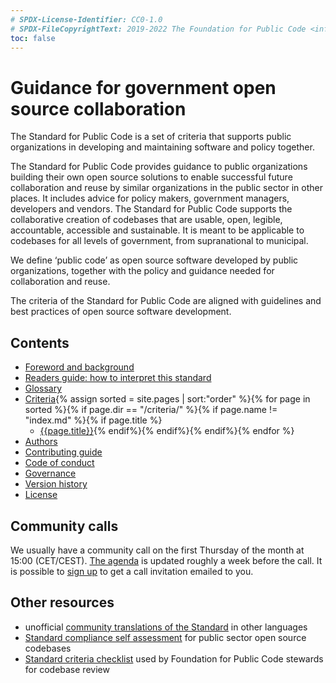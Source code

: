 ```yaml
---
# SPDX-License-Identifier: CC0-1.0
# SPDX-FileCopyrightText: 2019-2022 The Foundation for Public Code <info@publiccode.net>, https://standard.publiccode.net/AUTHORS
toc: false
---
```

# Guidance for government open source collaboration

The Standard for Public Code is a set of criteria that supports public organizations in developing and maintaining software and policy together.

The Standard for Public Code provides guidance to public organizations building their own open source solutions to enable successful future collaboration and reuse by similar organizations in the public sector in other places.
It includes advice for policy makers, government managers, developers and vendors.
The Standard for Public Code supports the collaborative creation of codebases that are usable, open, legible, accountable, accessible and sustainable.
It is meant to be applicable to codebases for all levels of government, from supranational to municipal.

We define ‘public code’ as open source software developed by public organizations, together with the policy and guidance needed for collaboration and reuse.

The criteria of the Standard for Public Code are aligned with guidelines and best practices of open source software development.

## Contents

* [Foreword and background](foreword.md)
* [Readers guide: how to interpret this standard](readers-guide.md)
* [Glossary](glossary.md)
* [Criteria](criteria/){% assign sorted = site.pages | sort:"order" %}{% for page in sorted %}{% if page.dir == "/criteria/" %}{% if page.name != "index.md" %}{% if page.title %}
  * [{{page.title}}]({{page.url}}){% endif%}{% endif%}{% endif%}{% endfor %}
* [Authors](AUTHORS.md)
* [Contributing guide](CONTRIBUTING.md)
* [Code of conduct](CODE_OF_CONDUCT.md)
* [Governance](GOVERNANCE.md)
* [Version history](CHANGELOG.md)
* [License](license.html)

## Community calls

We usually have a community call on the first Thursday of the month at 15:00 (CET/CEST).
[The agenda](https://write.publiccode.net/pads/Community-Call-Standard-for-Public-Code) is updated roughly a week before the call.
It is possible to [sign up](https://odoo.publiccode.net/survey/start/594b9243-c7e5-4bc1-8714-35137c971842) to get a call invitation emailed to you.

## Other resources

* unofficial [community translations of the Standard](https://publiccodenet.github.io/community-translations-standard/) in other languages
* [Standard compliance self assessment](https://publiccodenet.github.io/assessment-eligibility/) for public sector open source codebases
* [Standard criteria checklist](https://github.com/publiccodenet/standard/blob/develop/docs/review-template.html) used by Foundation for Public Code stewards for codebase review
